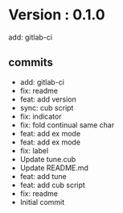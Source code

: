 # Version : 0.1.0

add: gitlab-ci

## commits

* add: gitlab-ci
* fix: readme
* feat: add version
* sync: cub script
* fix: indicator
* fix: fold continual same char
* feat: add ex mode
* feat: add ex mode
* fix: label
* Update tune.cub
* Update README.md
* feat: add tune
* feat: add cub script
* fix: readme
* Initial commit
